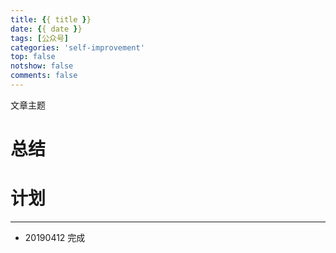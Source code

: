 ```yaml
---
title: {{ title }}
date: {{ date }}
tags: [公众号]
categories: 'self-improvement'
top: false
notshow: false
comments: false
---
```


文章主题

<!-- more -->

# 总结

# 计划

------

- 20190412 完成

